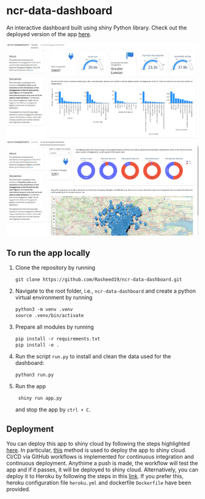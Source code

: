 # ncr-data-dashboard
An interactive dashboard built using shiny Python library. Check out the deployed version of the app [here](https://rasheed-ibraheem.shinyapps.io/ncr-data-dashboard/).

![Dashboard UI](assets/dashboard_ui.png)
![Dashboard UI](assets/dashboard_ui_2.png)

## To run the app locally
1. Clone the repository by running
    ```
    git clone https://github.com/Rasheed19/ncr-data-dashboard.git
    ```
1. Navigate to the root folder, i.e., `ncr-data-dashboard` and create a python virtual environment by running
    ```
    python3 -m venv .venv
    source .venv/bin/activate
    ``` 
1. Prepare all modules by running
    ```
    pip install -r requirements.txt
    pip install -e .
    ```
1. Run the script `run.py` to install and clean the data used for the dashboard:
    ```
    python3 run.py
    ```
1. Run the app
   ```
    shiny run app.py
    ```
    and stop the app by  `ctrl + C`.

## Deployment
You can deploy this app to shiny cloud by following the steps highlighted [here](https://shiny.posit.co/py/docs/deploy-cloud.html). In particular, [this](https://shiny.posit.co/py/docs/deploy-cloud.html) method is used to deploy the app to shiny cloud. CI/CD via GitHub workflows is implemented for continuous integration and continuous deployment. Anythime a push is made, the workflow will test the app and if it passes, it will be deployed to shiny cloud. Alternatively, you can deploy it to Heroku by following the steps in this [link](https://github.com/analythium/shiny-load-balancing/blob/main/01-heroku.md). If you prefer this, heroku configuration file `heroku.yml` and dockerfile `Dockerfile` have been provided.
